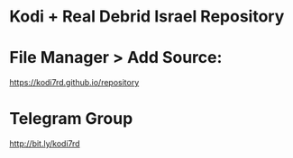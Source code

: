 # Kodi + Real Debrid Israel Repository

# File Manager > Add Source:

https://kodi7rd.github.io/repository

# Telegram Group

http://bit.ly/kodi7rd